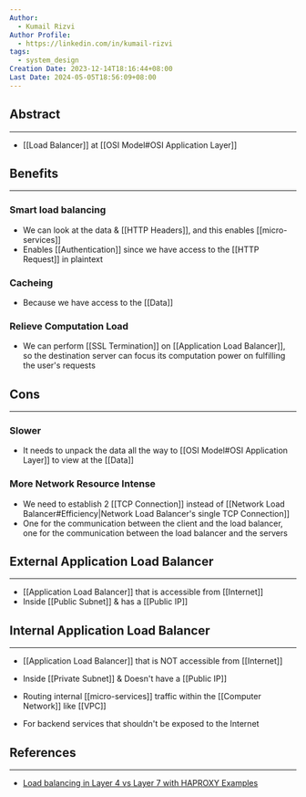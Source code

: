 ```yaml
---
Author:
  - Kumail Rizvi
Author Profile:
  - https://linkedin.com/in/kumail-rizvi
tags:
  - system_design
Creation Date: 2023-12-14T18:16:44+08:00
Last Date: 2024-05-05T18:56:09+08:00
---
```

## Abstract
---
- [[Load Balancer]] at [[OSI Model#OSI Application Layer]]



## Benefits
---
### Smart load balancing
- We can look at the data & [[HTTP Headers]], and this enables [[micro-services]]
- Enables [[Authentication]] since we have access to the [[HTTP Request]] in plaintext
### Cacheing
- Because we have access to the [[Data]]

### Relieve Computation Load
- We can perform [[SSL Termination]] on [[Application Load Balancer]], so the destination server can focus its computation power on fulfilling the user's requests


## Cons
---
### Slower
- It needs to unpack the data all the way to [[OSI Model#OSI Application Layer]] to view at the [[Data]]

### More Network Resource Intense
- We need to establish 2 [[TCP Connection]] instead of [[Network Load Balancer#Efficiency|Network Load Balancer's single TCP Connection]]
- One for the communication between the client and the load balancer, one for the communication between the load balancer and the servers


## External Application Load Balancer
---
- [[Application Load Balancer]] that is accessible from [[Internet]]
- Inside [[Public Subnet]] & has a [[Public IP]]

## Internal Application Load Balancer
---
- [[Application Load Balancer]]  that is NOT accessible from [[Internet]]
- Inside [[Private Subnet]] & Doesn't have a [[Public IP]]

- Routing internal [[micro-services]] traffic within the [[Computer Network]] like [[VPC]]
- For backend services that shouldn't be exposed to the Internet

## References
---
- [Load balancing in Layer 4 vs Layer 7 with HAPROXY Examples](https://www.youtube.com/watch?v=aKMLgFVxZYk&t=1186s)